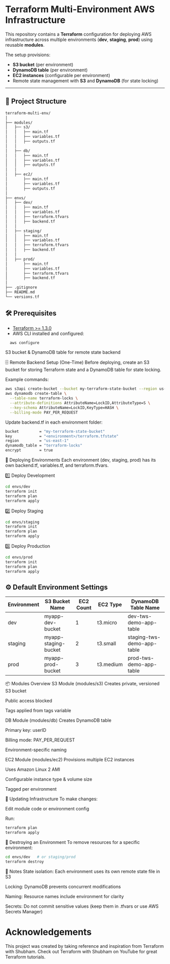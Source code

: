 
# Terraform Multi-Environment AWS Infrastructure

This repository contains a **Terraform** configuration for deploying AWS infrastructure across multiple environments (**dev**, **staging**, **prod**) using reusable **modules**.

The setup provisions:
- **S3 bucket** (per environment)
- **DynamoDB table** (per environment)
- **EC2 instances** (configurable per environment)
- Remote state management with **S3** and **DynamoDB** (for state locking)

---

## 📂 Project Structure

```bash
terraform-multi-env/
│
├── modules/
│   ├── s3/
│   │   ├── main.tf
│   │   ├── variables.tf
│   │   ├── outputs.tf
│   │
│   ├── db/
│   │   ├── main.tf
│   │   ├── variables.tf
│   │   ├── outputs.tf
│   │
│   ├── ec2/
│       ├── main.tf
│       ├── variables.tf
│       ├── outputs.tf
│
├── envs/
│   ├── dev/
│   │   ├── main.tf
│   │   ├── variables.tf
│   │   ├── terraform.tfvars
│   │   ├── backend.tf
│   │
│   ├── staging/
│   │   ├── main.tf
│   │   ├── variables.tf
│   │   ├── terraform.tfvars
│   │   ├── backend.tf
│   │
│   ├── prod/
│       ├── main.tf
│       ├── variables.tf
│       ├── terraform.tfvars
│       ├── backend.tf
│
├── .gitignore
├── README.md
└── versions.tf
```

## 🛠 Prerequisites

- [Terraform >= 1.3.0](https://developer.hashicorp.com/terraform/downloads)
- AWS CLI installed and configured:
```bash
  aws configure 
```
S3 bucket & DynamoDB table for remote state backend

🗄 Remote Backend Setup (One-Time)
Before deploying, create an S3 bucket for storing Terraform state and a DynamoDB table for state locking.

Example commands:

```bash
aws s3api create-bucket --bucket my-terraform-state-bucket --region us-east-1
aws dynamodb create-table \
  --table-name terraform-locks \
  --attribute-definitions AttributeName=LockID,AttributeType=S \
  --key-schema AttributeName=LockID,KeyType=HASH \
  --billing-mode PAY_PER_REQUEST
  ```

Update backend.tf in each environment folder:

```bash
bucket         = "my-terraform-state-bucket"
key            = "<environment>/terraform.tfstate"
region         = "us-east-1"
dynamodb_table = "terraform-locks"
encrypt        = true
```

🚀 Deploying Environments
Each environment (dev, staging, prod) has its own backend.tf, variables.tf, and terraform.tfvars.

1️⃣ Deploy Development
```bash
cd envs/dev
terraform init
terraform plan
terraform apply
```
2️⃣ Deploy Staging
```bash
cd envs/staging
terraform init
terraform plan
terraform apply
```
3️⃣ Deploy Production
```bash
cd envs/prod
terraform init
terraform plan
terraform apply
```
## ⚙ Default Environment Settings

| Environment | S3 Bucket Name        | EC2 Count | EC2 Type   | DynamoDB Table Name           |
|-------------|-----------------------|-----------|------------|--------------------------------|
| dev         | myapp-dev-bucket      | 1         | t3.micro   | dev-tws-demo-app-table         |
| staging     | myapp-staging-bucket  | 2         | t3.small   | staging-tws-demo-app-table     |
| prod        | myapp-prod-bucket     | 3         | t3.medium  | prod-tws-demo-app-table        |


📦 Modules Overview
S3 Module (modules/s3)
Creates private, versioned S3 bucket

Public access blocked

Tags applied from tags variable

DB Module (modules/db)
Creates DynamoDB table

Primary key: userID

Billing mode: PAY_PER_REQUEST

Environment-specific naming

EC2 Module (modules/ec2)
Provisions multiple EC2 instances

Uses Amazon Linux 2 AMI

Configurable instance type & volume size

Tagged per environment

🔄 Updating Infrastructure
To make changes:

Edit module code or environment config

Run:

```bash
terraform plan
terraform apply
```

🧹 Destroying an Environment
To remove resources for a specific environment:

```bash
cd envs/dev   # or staging/prod
terraform destroy
```

📝 Notes
State isolation: Each environment uses its own remote state file in S3

Locking: DynamoDB prevents concurrent modifications

Naming: Resource names include environment for clarity

Secrets: Do not commit sensitive values (keep them in .tfvars or use AWS Secrets Manager)

# Acknowledgements
This project was created by taking reference and inspiration from Terraform with Shubham.
Check out Terraform with Shubham on YouTube for great Terraform tutorials.

